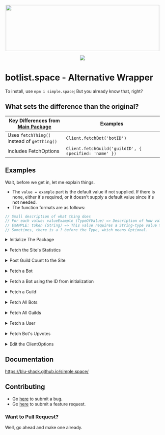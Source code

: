 <div style='text-align: center; '>
    <p>
        <img src='https://i.imgur.com/j5gEcTf.png' width=500 height=150>
    </p>
    <p>
        <a href='https://www.npmjs.com/package/simple.space'><img src='https://nodei.co/npm/simple.space.png'></a>
    </p>
</div>

# botlist.space - Alternative Wrapper

To install, use ``npm i simple.space``; But you already know that, right?

## What sets the difference than the original?

|Key Differences from [Main Package](https://www.npmjs.com/package/botlist.space)|Examples|
|-|-|
|Uses ``fetchThing()`` instead of ``getThing()``|``Client.fetchBot('botID')``|
|Includes FetchOptions|``Client.fetchGuild('guildID', { specified: 'name' })``|

## Examples

Wait, before we get in, let me explain things.

* The ``value = example`` part is the default value if not supplied. If there is none, either it's required, or it doesn't supply a default value since it's not needed.
* The function formats are as follows:
```js
// Small description of what thing does
// For each value: valueExample (TypeOfValue) => Description of how value affects function.
// EXAMPLE: token (String) => This value requires a String-type value to be passed in.
// Sometimes, there is a ? before the Type, which means Optional.
```

<details>
<summary>Initialize The Package</summary>
<br>

```js
// First, you have to initialize the package. Obviously.
const SimpleSpace = require('simple.space');

// options (?SpaceOptions) => The options for initiation.
// options.token (?String) => The API token, required for some actions.
// options.botID (?String) => The bot ID for self functions.
// options.client (?discordjs.Client) => The client for initialization. Used for shortcut of setGuilds() without needing to supply a value.
// options.log (?Boolean) => Whether or not to log FETCH actions.
const Example = new SimpleSpace(?options = { token: false, botID: false, client: false, log: false}); // Example varies
```

For future assumptions, let's say:
1. ``options.token`` is invalid.
2. ``options.botID`` is ``'228537642583588864'`` (id goes to the [Vexera Bot](https://vexera.io) )
3. ``options.client`` is invalid.
4. ``options.log`` is ``true``.

</details>
<br>
<details>
<summary>Fetch the Site's Statistics</summary>
<br>

```js
// Fetches the site statistics.
// options (?FetchOptions) => Fetch Options.
Example.fetchStats(?options);
Example.fetchStats(); // Example varies
Example.fetchStats({ specified: 'total' }); // Example varies.
```

</details>
<br>
<details>
<summary>Post Guild Count to the Site</summary>
<br>

```js
// Post your guild count onto the site.
// options (PostOptions) => Post Options.
// options.guildSize (Number | Array<Number>) => The number/array of numbers to pass to the site.
// options.token (?String) => The API token to use. Overrides this.options.token
// options.botID (?String) => The Bot ID to use. Overrides this.options.botID
Example.setGuilds(?options);
Example.setGuilds({ guildSize: 69 }); // Don't bother.
Example.setGuilds({ guildSize: 1337, token: 'OOF' }); // You failed.
```

</details>
<br>
<details>
<summary>Fetch a Bot</summary>
<br>

```js
// Fetch a bot from the site.
// botID (String) => The bot ID to fetch from the site.
// options (?FetchOptions) => Fetch Options.
Example.fetchBot(botID, ?options);
Example.fetchBot('228537642583588864'); // Example too large
Example.fetchBot('228537642583588864', { specified: 'username' }); // Vexera
```

</details>
<br>
<details>
<summary>Fetch a Bot using the ID from initialization</summary>
<br>

```js
// Fetches the bot by using the ID supplied during initialization.
// options (?FetchOptions) => Fetch Options.
Example.fetchSelf(?options);
Example.fetchSelf(); // Example too large
Example.fetchSelf({ specified: 'username' }); // Vexera
```

</details>
<br>
<details>
<summary>Fetch a Guild</summary>
<br>

```js
// Fetches a guild in the database.
// guildID (String) => The guild ID to fetch.
// options (?FetchOptions) => Fetch Options.
Example.fetchGuild(guildID, ?options);
Example.fetchGuild('467868565073035284');
Example.fetchGuild('467868565073035284', { specified: 'name' }); // iRED's BLU Shack
```

</details>
<br>
<details>
<summary>Fetch All Bots</summary>
<br>

```js
// Fetch all bots on the site.
// options (?FetchOptions) => Fetch Options.
Example.fetchAllBots(?options);
Example.fetchAllBots({ specified: 'prefix' }); // [ '!', '?', ... ]
Example.fetchAllBots({ stringify: true }); // [ '<@139823297389273>', '<@1337133713371337>', ... ]
```

</details>
<br>
<details>
<summary>Fetch All Guilds</summary>
<br>

```js
// Fetch all guilds on the site.
// options (?FetchOptions) => Fetch Options.
Example.fetchAllGuilds(?options);
Example.fetchAllGuilds({ specified: 'id' }); // [ '293829083209323', '1337133713371337', ... ]
Example.fetchAllGuilds({ stringify: true }); // [ 'iBLU' ]
```

</details>
<br>
<details>
<summary>Fetch a User</summary>
<br>

```js
// Fetch a user that has logged onto the site.
// userID (String) => The user ID to fetch.
// options (?FetchOptions) Fetch Options.
Example.fetchUser(userID, ?options);
Example.fetchUser('235593018332282884'); // Example too large to show
Example.fetchUser('235593018332282884', { specified: 'username' }); // iRED
```

</details>
<br>
<details>
<summary>Fetch Bot's Upvotes</summary>
<br>

```js
// Fetch a bot's upvotes in the past 24 hours.
// options (?UpvoteFetchOptions) => Upvote Fetch Options.
// options.ids (?Boolean) => Whether or not to only fetch the user IDs.
// options.token (?String) => The API token to supply.
Example.fetchUpvotes(?options);
Example.fetchUpvotes(); // Example varies
Example.fetchUpvotes({ ids: true }); // Example varies
```

</details>
<br>
<details>
<summary>Edit the ClientOptions</summary>
<br>

```js
// Edit a key-value pair in the instance.
// options (?SpaceOptions) => The options for initiation.
// options.token (?String) => The API token, required for some actions.
// options.botID (?String) => The bot ID for self functions.
// options.client (?discordjs.Client) => The client for initialization. Used for shortcut of setGuilds() without needing to supply a value.
// options.log (?Boolean) => Whether or not to log POST actions.
Example.edit(options);
Example.edit({ token: 'API_TOKEN' }); // { 'token': 'API_TOKEN', ... };
```

</details>

## Documentation

https://blu-shack.github.io/simple.space/

## Contributing

- Go [here](https://github.com/iREDMe/simple.space/issues/new?template=ISSUE_TEMPLATE.md) to submit a bug.
- Go [here](https://github.com/iREDMe/simple.space/issues/new?template=feature_request.md) to submit a feature request.

### Want to Pull Request?

Well, go ahead and make one already.
